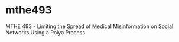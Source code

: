 # mthe493
MTHE 493 - Limiting the Spread of Medical Misinformation on Social Networks Using a Polya Process
